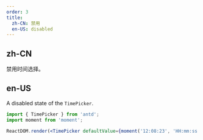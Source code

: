 ```yaml
---
order: 3
title:
  zh-CN: 禁用
  en-US: disabled
---
```


## zh-CN

禁用时间选择。

## en-US

A disabled state of the `TimePicker`.

```jsx
import { TimePicker } from 'antd';
import moment from 'moment';

ReactDOM.render(<TimePicker defaultValue={moment('12:08:23', 'HH:mm:ss')} disabled />, mountNode);
```
